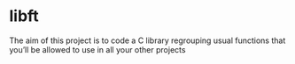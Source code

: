 # libft
 The aim of this project is to code a C library regrouping usual functions that you’ll be allowed to use in all your other projects
